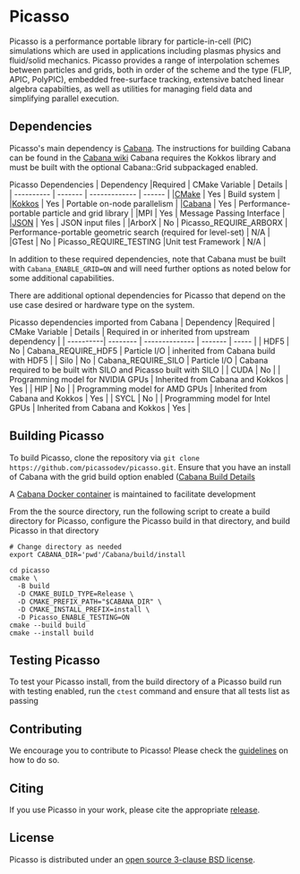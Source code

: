 # Picasso

Picasso is a performance portable library for particle-in-cell (PIC) simulations
which are used in applications including plasmas physics and fluid/solid
mechanics. Picasso provides a range of interpolation schemes between
particles and grids, both in order of the scheme and the type
(FLIP, APIC, PolyPIC), embedded free-surface tracking, extensive batched 
linear algebra capabilties, as well as utilities for managing field data
and simplifying parallel execution.

## Dependencies

Picasso's main dependency is [Cabana](https://github.com/ECP-copa/Cabana).
The instructions for building Cabana can be found in the [Cabana wiki](https://github.com/ECP-copa/Cabana/wiki/1-Build-Instructions)
Cabana requires the Kokkos library and must be built with the optional Cabana::Grid
subpackaged enabled.

Picasso Dependencies
| Dependency |Required | CMake Variable | Details |
| ---------- | ------- | -------------  | ------  |
|[CMake](https://cmake.org/download/)      | Yes     | Build system |
|[Kokkos](https://github.com/kokkos/kokkos)    | Yes      | Portable on-node parallelism |
|[Cabana](https://github.com/ECP-copa/Cabana) | Yes | Performance-portable particle and grid library |
|MPI | Yes | Message Passing Interface |
|[JSON](https://github.com/nlohmann/json) | Yes | JSON input files |
|ArborX | No | Picasso_REQUIRE_ARBORX | Performance-portable geometric search (required for level-set) | N/A |
|GTest | No | Picasso_REQUIRE_TESTING |Unit test Framework | N/A |

In addition to these required dependencies, note that Cabana must be built with
`Cabana_ENABLE_GRID=ON` and will need further options as noted below for some additional capabilities.

There are additional optional dependencies for Picasso that depend on the 
use case desired or hardware type on the system.

Picasso dependencies imported from Cabana
| Dependency |Required | CMake Variable | Details | Required in or inherited from upstream dependency |
| ----------| -------- | -------------- | -------  | ----- |
| HDF5 | No | Cabana_REQUIRE_HDF5 | Particle I/O | inherited from Cabana build with HDF5 |
| Silo | No | Cabana_REQUIRE_SILO | Particle I/O | Cabana required to be built with SILO and Picasso built with SILO |
| CUDA | No | | Programming model for NVIDIA GPUs | Inherited from Cabana and Kokkos | Yes |
| HIP | No | | Programming model for AMD GPUs | Inherited from Cabana and Kokkos | Yes |
| SYCL | No | | Programming model for Intel GPUs | Inherited from Cabana and Kokkos | Yes |

## Building Picasso

To build Picasso, clone the repository via
`git clone https://github.com/picassodev/picasso.git`. Ensure that
you have an install of Cabana with the grid build option
enabled ([Cabana Build Details](https://github.com/ECP-copa/Cabana/wiki/1-Build-Instructions)

A [Cabana Docker container](https://github.com/ECP-copa/Cabana/pkgs/container/cabana)
is maintained to facilitate development 

From the the source directory, run the following script to create
a build directory for Picasso, configure the Picasso build in that
directory, and build Picasso in that directory

```
# Change directory as needed
export CABANA_DIR='pwd'/Cabana/build/install

cd picasso
cmake \
  -B build
  -D CMAKE_BUILD_TYPE=Release \
  -D CMAKE_PREFIX_PATH="$CABANA_DIR" \
  -D CMAKE_INSTALL_PREFIX=install \
  -D Picasso_ENABLE_TESTING=ON
cmake --build build
cmake --install build
```

## Testing Picasso

To test your Picasso install, from the build directory of a Picasso
build run with testing enabled, run the `ctest` command and ensure
that all tests list as passing

## Contributing

We encourage you to contribute to Picasso! Please check the
[guidelines](CONTRIBUTING.md) on how to do so.

## Citing

If you use Picasso in your work, please cite the appropriate [release](https://doi.org/10.5281/zenodo.8309476).

## License

Picasso is distributed under an [open source 3-clause BSD license](LICENSE).
